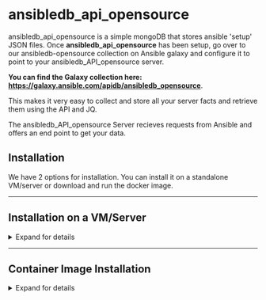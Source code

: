 # ansibledb_api_opensource

ansibledb_api_opensource is a simple mongoDB that stores ansible 'setup' JSON files. Once **ansibledb_api_opensource** has been setup, go over to our ansibledb-opensource collection on Ansible galaxy and configure it to point to your ansibledb_API_opensource server.

**You can find the Galaxy collection here: https://galaxy.ansible.com/apidb/ansibledb_opensource**.

This makes it very easy to collect and store all your server facts and retrieve them using the API and JQ.

The ansibledb_API_opensource Server recieves requests from Ansible and offers an end point to get your data.

## Installation
We have 2 options for installation. You can install it on a standalone VM/server or download and run the docker image.

-------------------------------------------------------------------

## Installation on a VM/Server
<details>
 <summary>Expand for details</summary>
  <p>
   
One Line Install
```bash
wget -O - https://get.apidb.io/ansibledb_opensource | bash
```

<details>
 <summary>Expand for manual setup per OS</summary>
  <p>
    
Clone the Repository
```bash
$ git clone https://github.com/apidb-io/ansibledb_api_opensource.git
$ cd ansibledb_api_opensource/
```

## Install python3 and requirements

### YUM based Insturctions:
```bash
$ yum install python3
$ pip3 install -r requirements.txt
```

#### Install MongoDB Server (Community) from:
```url
https://www.mongodb.com/try/download/community
```

#### Example: Centos 8 (Mongo version 4.4)
```bash
wget https://repo.mongodb.org/yum/redhat/8/mongodb-org/4.4/x86_64/RPMS/mongodb-org-server-4.4.3-1.el8.x86_64.rpm
yum localinstall mongodb-org-server-4.4.3-1.el8.x86_64.rpm
systemctl start mongod 
systemctl enable mongod
systemctl status mongodb
```


### APT based Instructions:
```bash
$ apt-get update
$ apt install python3 python3-pip
$ pip3 install -r requirements.txt
```

#### Install MongoDB Server (Community) from:
```url
https://www.mongodb.com/try/download/community
```

#### Example: Ubuntu 18.04 (Mongo version 3.6)
```bash
apt install mongodb
systemctl enable --now mongodb
systemctl status mongodb
```
</p></details>

<details>
 <summary>Expand for ansible setup to collect facts</summary>
  <p>
AnsibleDB will listen on port :5000. If you are running AnsibleDB on a remote server, remember to open up the FW to allow traffic on that port. If you're testing it out and running it on localhost, you'll be fine. You can always run this in the background ````nohup python3 server.py &````

```bash
python3 server.py
````

### Check port :5000 is listening:
````
$ netstat -tnlp
Proto Recv-Q Send-Q Local Address           Foreign Address         State       PID/Program name
tcp        0      0 0.0.0.0:5000            0.0.0.0:*               LISTEN      19421/python3
tcp        0      0 127.0.0.1:27017         0.0.0.0:*               LISTEN      -
tcp        0      0 127.0.0.53:53           0.0.0.0:*               LISTEN      -
tcp        0      0 0.0.0.0:22              0.0.0.0:*               LISTEN      -
tcp6       0      0 :::22                   :::*                    LISTEN      -
````
  * Do you need to open the FW for port :5000 to allow remote connectivity?


## Now setup ansibledb_opensource:
ansibledb_opensource is a collection of ansible roles to collect facts from all your servers and store them in the mongoDB. With a small amount of setup, you'll be up and running.
**You can find the Galaxy collection here: https://galaxy.ansible.com/apidb/ansibledb_opensource**

### Usage
Once you've send over some data, install JQ and run the following JQ commands to pull out the data you want:

#### Get Server Versions (using JQ to filter)

Install JQ:
````
apt/yum install jq
````

Now use JQ to pull out the data you want to see.

  NOTE: ansibledb_api_IP_address = the IP or servername of where you are running mongoDB
  
#### Pull out all data:
```bash
curl -s http://ansibledb_api_IP_address:5000/api/servers | jq
````

#### List all servernames, distribution and version:
````
curl -s http://ansibledb_api_IP_address:5000/api/servers | jq '[.[] | {name:.ansible_facts.ansible_fqdn, distribution:.ansible_facts.ansible_distribution, version: .ansible_facts.ansible_distribution_version}]'
````

#### Generate a list of servernames that match a specific fact (in this case ubuntu 18.04):
````
curl -s http://ansibledb_api_IP_address:5000/api/servers | jq --arg INPUT "$INPUT" -r '.[] | select(.ansible_facts.ansible_distribution_version | tostring | contains("18.04")) | (.ansible_facts.ansible_fqdn+"\"")'
````

#### Count all OS distributions:
````
curl -s http://ansibledb_api_IP_address:5000/api/servers | jq  "group_by(.ansible_facts.ansible_distribution_version) | map({([0].ansible_facts.ansible_distribution_version):length})"
````

#### (custom local fact) List all Instance types:
````
curl -s http://54.75.0.84:5000/api/servers | jq  "group_by(.ansible_facts.ansible_local.local.local_facts.instance_type) | map({(.[0].ansible_facts.ansible_local.local.local_facts.instance_type):length})"
````

## How to clear all data out of mongodb
if you get into issues with the database, run the following to clear out all data from mongodb and start again:
````
$ ssh mongodb_server
$ mongo ansibledb --eval 'db.servers.drop()'
MongoDB shell version v3.6.3
connecting to: mongodb://127.0.0.1:27017/ansibledb
MongoDB server version: 3.6.3
true
````

## Production
In order to use this in production, we suggest using uwsgi and something like nginx in front of it.

CentOS 7
```url
https://www.digitalocean.com/community/tutorials/how-to-serve-flask-applications-with-uwsgi-and-nginx-on-centos-7
``` 
Ubuntu 20
```url
https://www.digitalocean.com/community/tutorials/how-to-serve-flask-applications-with-uwsgi-and-nginx-on-ubuntu-20-04
```

</p></details>

</p></details>

-------------------------------------------------------------------

## Container Image Installation
<details>
 <summary>Expand for details</summary>
  <p>

<details>
 <summary>Docker setup</summary>
  <p>
   
### Pre-reqs
  * Install [Docker](https://docs.docker.com/engine/install/) for your OS distribution
  * Install [Docker-compose](https://docs.docker.com/compose/install/) for your Linux Distribution

Once you have the pre-reqs in place, create this docker-compose.yml file or download it [here](https://github.com/apidb-io/ansibledb_api_opensource/raw/master/docker-compose.yaml):
````
version: '3.7'
services:
  mongodb:
    image: mongo:latest
    environment:
      MONGO_INITDB_ROOT_USERNAME: root
      MONGO_INITDB_ROOT_PASSWORD: rootpassword
    ports:
      - 27017:27017
    volumes:
      - mongodb_data_container:/data/db

  ansibledb_opensource:
    image: apidb/ansibledb_opensource
    ports:
      - 8080:5000
    environment:
      MONGOHOST: mongodb
      MONGO_USERNAME: root
      MONGO_PASSWORD: rootpassword

volumes:
  mongodb_data_container:
````

Now, from the same directory, run the docker compose command:
````
docker-compose up -d
````
This command will pull down the image from DockerHub and run the image in the background. Thats it. You can check the port is listening on port 8080 using ````netstat -tnlp````.

</p></details>

<details>
 <summary>Expand for ansible setup to collect facts</summary>
  <p>
   
AnsibleDB will listen on port :8080. If you are running AnsibleDB on a remote server, remember to open up the FW to allow traffic on that port. If you're testing it out and running it on localhost, you'll be fine. You can always run this in the background ````nohup python3 server.py &````


## Now setup ansibledb_opensource:
ansibledb_opensource is a collection of ansible roles to collect facts from all your servers and store them in the mongoDB. With a small amount of setup, you'll be up and running.
**You can find the Galaxy collection here: https://galaxy.ansible.com/apidb/ansibledb_opensource**

FOLLOW THE README.md ON THE ANSIBLE-GALAXY PAGE.

### Usage
Once you've send over some data, install JQ and run the following JQ commands to pull out the data you want:

#### Get Server Versions (using JQ to filter)

Install JQ:
````
apt/yum install jq
````

Now use JQ to pull out the data you want to see.

  NOTE: ansibledb_api_IP_address = the IP or servername of where you are running mongoDB
  
#### Advice on the dataset
To limit access to the API, you can create a copy of the data in a json format and just run your queries against that. 
I.E:
````
curl -s http://AnsibleDB_IP:8080/api/servers > dataset.json
````
Now you can just query this Dataset instead of always using the API.

Alternatively, you can still access the data via the API like this.
```bash
curl -s http://ansibledb_api_IP_address:8080/api/servers | jq
````
### Examples:
Here are some examples to pull out interesting pieces of information.

#### pull out the whole dataset
``cat dataset.json | jq``

#### List all servernames, distribution and OS version:
``cat dataset.json | jq '[.[] | {name:.ansible_facts.ansible_fqdn, distribution:.ansible_facts.ansible_distribution, version: .ansible_facts.ansible_distribution_version}]'``

#### List all servernames, distribution and kernel version:
``cat dataset.json | jq '[.[] | {name:.ansible_facts.ansible_fqdn, distribution:.ansible_facts.ansible_distribution, version: .ansible_facts.ansible_kernel}]'``

#### List and count all OS types:
``cat dataset.json | jq  "group_by(.ansible_facts.ansible_distribution_version) | map({(.[0].ansible_facts.ansible_distribution_version):length})"``

#### Generate a list of servernames that match a specific fact (in this case ubuntu 18.04):
``cat dataset.json | jq --arg INPUT "$INPUT" -r '.[] | select(.ansible_facts.ansible_distribution_version | tostring | contains("18.04")) | (.ansible_facts.ansible_fqdn)'``


## Custom facts
If you want to collect custom facts, I've created some ansible code to do this for you. You can find the custom extensions code [here](https://github.com/apidb-io/custom_extensions). I've set them up to collect certain facts from different OS's. These are fully customisable by yourself.

** Whenever you refresh the facts (run ansible again) you must update the dataset otherwise you'll setill be looking at old data. IF you go direct to the API, you can ignore this.

#### if you've generated local facts, access them like this:
``cat dataset.json | jq -r '.[].ansible_facts.ansible_local.local'``

#### And to get to specific region (custom) facts:
``cat dataset.json | jq -r '.[].ansible_facts.ansible_local.local.local_facts.avail_zone'``

#### And to get to specific region (custom) facts (COUNT):
``cat dataset.json | jq  "group_by(.ansible_facts.ansible_local.local.local_facts.avail_zone) | map({(.[0].ansible_facts.ansible_local.local.local_facts.avail_zone):length})"``

#### Generate a list of servers in a particular region:
``cat dataset.json | jq --arg INPUT "$INPUT" -r '.[] | select(.ansible_facts.ansible_local.local.local_facts.avail_zone | tostring | contains("ap-south-1")) | (.ansible_facts.ansible_fqdn)'``

#### List All AWS Instance types and totals:
``cat dataset.json | jq  "group_by(.ansible_facts.ansible_local.local.local_facts.instance_type) | map({(.[0].ansible_facts.ansible_local.local.local_facts.instance_type):length})"``

#### Generate a list of instance type and region?
``cat dataset.json | jq 'group_by(.ansible_facts.ansible_local.local.local_facts.instance_type) | map({region: map(.ansible_facts.ansible_local.local.local_facts.avail_zone) | unique, (.[0].ansible_facts.ansible_local.local.local_facts.instance_type): map(.ansible_facts.ansible_local.local.local_facts.instance_type) | length})'``

</p></details>


-------------------------------------------------------------------

## Contributing
Pull requests are welcome. For major changes, please open an issue first to discuss what you would like to change.

Please make sure to update tests as appropriate.

## License
[GNU](https://choosealicense.com/licenses/gpl-3.0/)
